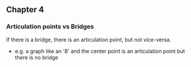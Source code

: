 ## Chapter 4
### Articulation points vs Bridges
If there is a bridge, there is an articulation point, but not vice-versa.
- e.g. a graph like an '8' and the center point is an articulation point but there is no bridge


